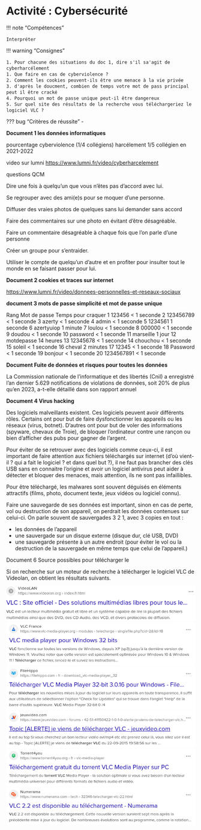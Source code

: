 # Activité : Cybersécurité 



!!! note “Compétences”

    Interpréter 

!!! warning “Consignes”

    1. Pour chacune des situations du doc 1, dire s'il sa'agit de cyberharcélement
    1. Que faire en cas de cyberviolence ?
    2. Comment les cookies peuvent-ils être une menace à la vie privée
    3. d'après le doucment, combien de temps votre mot de pass principal peut il être cracké
    4. Pourquoi un mot de passe unique peut-il être dangereux
    5. Sur quel site des résultats de la recherche vous téléchargeriez le logiciel VLC ?
    
??? bug “Critères de réussite”
    - 



<div markdown style="page-break-after: always;">

**Document 1 les données informatiques**

pourcentage cyberviolence (1/4 collégiens) harcélement 1/5 collégien en 2021-2022

video sur lumni
https://www.lumni.fr/video/cyberharcelement


questions QCM


Dire une fois à quelqu’un que vous n’êtes pas d’accord avec lui.

Se regrouper avec des ami(e)s pour se moquer d’une personne.

Diffuser des vraies photos de quelques sans lui demander sans accord

Faire des commentaires sur une photo en évitant d’être désagréable.

Faire un commentaire désagréable à chaque fois que l’on parle d’une personne


Créer un groupe pour s’entraider. 

Utiliser le compte de quelqu’un d’autre et en profiter pour insulter tout le monde en se faisant passer pour lui.

**Document 2 cookies et traces sur internet**

https://www.lumni.fr/video/donnees-personnelles-et-reseaux-sociaux

**document 3 mots de passe simplicité et mot de passe unique**

Rang	Mot de passe	Temps pour craquer
1	123456	< 1 seconde
2	123456789	< 1 seconde
3	azerty	< 1 seconde
4	admin	< 1 seconde
5	1234561	1 seconde
6	azertyuiop	1 minute
7	loulou	< 1 seconde
8	000000	< 1 seconde
9	doudou	< 1 seconde
10	password	< 1 seconde
11	marseille	1 jour
12	motdepasse	14 heures
13	12345678	< 1 seconde
14	chouchou	< 1 seconde
15	soleil	< 1 seconde
16	cheval	2 minutes
17	12345	< 1 seconde
18	Password	< 1 seconde
19	bonjour	< 1 seconde
20	1234567891	< 1 seconde


**Document Fuite de données et risques pour toutes les données**

La Commission nationale de l’informatique et des libertés (Cnil) a enregistré l’an dernier 5.629 notifications de violations de données, soit 20% de plus qu’en 2023, a-t-elle détaillé dans son rapport annuel

**Document 4 Virus hacking**

Des logiciels malveillants existent. Ces logiciels peuvent avoir différents rôles. Certains ont pour but de faire dysfonctionner les appareils ou les réseaux (virus, botnet). D’autres ont pour but de voler des informations (spyware, chevaux de Troie), de bloquer l’ordinateur contre une rançon ou bien d’afficher des pubs pour gagner de l’argent.

Pour éviter de se retrouver avec des logiciels comme ceux-ci, il est important de faire attention aux fichiers téléchargés sur internet (d’où vient-il ? qui a fait le logiciel ? et dans quel but ?), il ne faut pas brancher des clés USB sans en connaitre l’origine et avoir un logiciel antivirus peut aider à détecter et bloquer des menaces, mais attention, ils ne sont pas infaillibles.

Pour être téléchargé, les malwares sont souvent déguisés en éléments attractifs (films, photo, document texte, jeux vidéos ou logiciel connu).


Faire une sauvegarde de ses données est important, sinon en cas de perte, vol ou destruction de son appareil, on perdrait les données contenues sur celui-ci.
On parle souvent de sauvergades 3 2 1, avec 3 copies en tout :
- les données de l’appareil
- une sauvergade sur un disque externe (disque dur, clé USB, DVD) 
- une sauvegarde présente à un autre endroit (pour éviter le vol ou la destruction de la sauvergade en même temps que celui de l’appareil.)

Document 6 Source possibles pour télécharger le 
 
Si on recherche sur un moteur de recherche à télécharger le logiciel VLC de Videolan, on obtient les résultats suivants.


![Site officiel de videolan](image-4.png)
![Site présent dans les premiers liens sur un moteur de recherche](image-2.png)
![Site permettant de déposer des fichiers informatiques](image-3.png)
![Forum d'un site de jeux vidéos](image-5.png)
![Site de lien de torrent](image-6.png)
![Site de presse informatique](image-7.png)
</div>